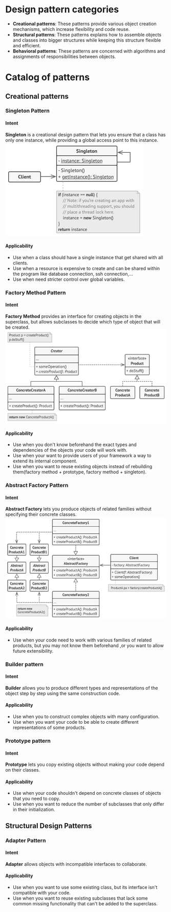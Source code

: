 # Design pattern categories
- **Creational patterns**: These patterns provide various object creation mechanisms, which increase flexibility and code reuse.
- **Structural patterns**: These patterns explains how to assemble objects and classes into bigger structures while keeping this structure flexible and efficient.
- **Behavioral patterns**: These patterns are concerned with algorithms and assignments of responsibilities between objects.
# Catalog of patterns
## Creational patterns
### Singleton Pattern
#### Intent
**Singleton** is a creational design pattern that lets you ensure that a class has only one instance, while providing a global access point to this instance.  
![pattern image](/images/single_pattern.png 'singleton pattern')
#### Applicability
- Use when a class should have a single instance that get shared with all clients.
- Use when a resource is expensive to create and can be shared within the program like database connection, ssh connection,...
- Use when need stricter control over global variables.
### Factory Method Pattern
#### Intent
**Factory Method** provides an interface for creating objects in the superclass, but allows subclasses to decide which type of object that will be created.  
![pattern image](/images/factory_method_pattern.png 'factory method pattern')
#### Applicability
- Use when you don't know beforehand the exact types and dependencies of the objects your code will work with.
- Use when your want to provide users of your framework a way to extend its internal component.
- Use when you want to reuse existing objects instead of rebuilding them(factory method + prototype, factory method + singleton).
### Abstract Factory Pattern
#### Intent
**Abstract Factory** lets you produce objects of related families without specifying their concrete classes.  
![pattern image](/images/abstract_factory_pattern.png 'abstract factory pattern')
#### Applicability
- Use when your code need to work with various families of related products, but you may not know them beforehand ,or you want to allow future extensibility.
### Builder pattern
#### Intent
**Builder** allows you to produce different types and representations of the object step by step using the same construction code.
#### Applicability
- Use when you to construct complex objects with many configuration.
- Use when you want your code to be able to create different representations of some products.
### Prototype pattern
#### Intent
**Prototype** lets you copy existing objects without making your code depend on their classes.
#### Applicability
- Use when your code shouldn't depend on concrete classes of objects that you need to copy.
- Use when you want to reduce the number of subclasses that only differ in their initialization.
## Structural Design Patterns
### Adapter Pattern
#### Intent
**Adapter** allows objects with incompatible interfaces to collaborate.
#### Applicability
- Use when you want to use some existing class, but its interface isn't compatible with your code.
- Use when you want to reuse existing subclasses that lack some common missing functionality that can't be added to the superclass.
